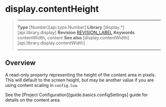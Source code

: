 
# display.contentHeight

> --------------------- ------------------------------------------------------------------------------------------
> __Type__              [Number][api.type.Number]
> __Library__           [display.*][api.library.display]
> __Revision__          [REVISION_LABEL](REVISION_URL)
> __Keywords__          contentWidth, content
> __See also__          [display.contentWidth][api.library.display.contentWidth]
> --------------------- ------------------------------------------------------------------------------------------

## Overview

A read-only property representing the height of the content area in pixels. This will default to the screen height, but may be another value if you are using content scaling in `config.lua`.

See the [Project Configuration][guide.basics.configSettings] guide for details on the content area.